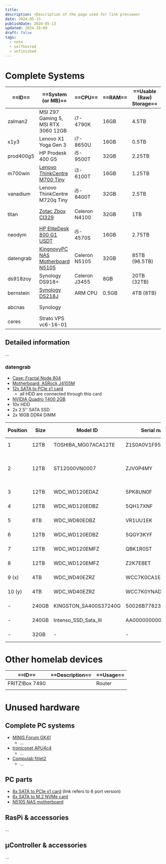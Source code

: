 ```yaml
---
title: 
description: <Description of the page used for link previews>
date: 2024-05-13
publishDate: 2024-05-13
updated: 2024-10-09
draft: false
tags:
  - note
  - selfhosted
  - unfinished
---
```

 
# Complete Systems

| ==ID==    | ==System (or MB)==                                                               | ==CPU==       | ==RAM== | ==Usable (Raw) Storage== | ==Usage==       |
| --------- | -------------------------------------------------------------------------------- | ------------- | ------- | ------------------------ | --------------- |
| zalman2   | MSI Z97 Gaming 5, MSI RTX 3060 12GB                                              | i7-4790K      | 16GB    | 4.5TB                    | gaming PC       |
| x1y3      | Lenovo X1 Yoga Gen 3                                                             | i7-8650U      | 16GB    | 0.5TB                    | Laptop          |
| prod400g5 | HP Prodesk 400 G5                                                                | i5-9500T      | 32GB    | 2.25TB                   | substitute PC   |
| m700win   | [Lenovo ThinkCentre M700 Tiny](https://www.ebay.de/itm/235488488122)             | i3-6100T      | 16GB    | 1.25TB                   | PC at home      |
| vanadium  | Lenovo ThinkCentre M720q Tiny                                                    | i5-8400T      | 32GB    | 2.5TB                    | PVE (test)      |
| titan     | [Zotac Zbox CI329](https://www.amazon.de/gp/product/B07H569HM2/)                 | Celeron N4100 | 32GB    | 1TB                      | PVE (always-on) |
| neodym    | [HP EliteDesk 800 G1 USDT](https://www.amazon.de/gp/product/B07F1S9GXS/)         | i5-4570S      | 16GB    | 2.75TB                   | PVE (offsite)   |
| datengrab | [KingnovyPC NAS Motherboard N5105](https://www.amazon.de/gp/product/B0BYVMNMR9/) | Celeron N5105 | 32GB    | 85TB (96.5TB)            | unraid          |
| ds918zoy  | Synology DS918+                                                                  | Celeron J3455 | 8GB     | 20TB (32TB)              | NAS (private)   |
| bernstein | [Synology DS218J](https://www.amazon.de/gp/product/B076S8NSCD/)                  | ARM CPU       | 0.5GB   | 4TB (8TB)                | NAS (backup)    |
| abcnas    | Synology                                                                         |               |         |                          | NAS (business)  |
| ceres     | Strato VPS vc6-16-01                                                             |               |         |                          | VPS             |

## Detailed information

...

### datengrab

- [Case: Fractal Node 804](https://www.fractal-design.com/de/products/cases/node/node-804/black/)
- [Motherboard: ASRock J4105M](https://www.asrock.com/mb/Intel/J4105M/index.asp)
- [12x SATA to PCIe x1 card](https://www.amazon.de/gp/product/B0BNF3XD96/)
	- all HDD are connected through this card
- [NVIDIA Quadro T400 2GB](https://www.amazon.de/gp/product/B0988WSB5V/)
- 10x HDD
- 2x 2.5'' SATA SSD
- 2x 16GB DDR4 DIMM

| Position | Size  | Model ID              | Serial number        | Unraid ID    | SATA cable | Manufacturer, Model                                                  | Comment                                                                                                                                                                |
| -------- | ----- | --------------------- | -------------------- | ------------ | ---------- | -------------------------------------------------------------------- | ---------------------------------------------------------------------------------------------------------------------------------------------------------------------- |
| 1        | 12TB  | TOSHIBA_MG07ACA12TE   | Z1S0A0V1F95G         | Disk 3, sdf  | P1         | Toshiba                                                              |                                                                                                                                                                        |
| 2        | 12TB  | ST12000VN0007         | ZJV0P4MY             | Disk 4, sdi  | P2         | [Seagate IronWolf receritfied](https://www.amazon.de/dp/B084WLXWXD/) | only 2 screws, [insurance until 2028-09-26](https://www.amazon.de/gp/your-account/order-details/ref=ppx_yo_dt_b_order_details_o01?ie=UTF8&orderID=028-1706085-5276362) |
| 3        | 12TB  | WDC_WD120EDAZ         | 5PK8UN0F             | Disk 6, sdg  | P3         | Western Digital                                                      |                                                                                                                                                                        |
| 4        | 12TB  | WDC_WD120EDBZ         | 5QH17XNF             | Disk 7, sdk  | P4         | Western Digital                                                      |                                                                                                                                                                        |
| 5        | 8TB   | WDC_WD80EDBZ          | VR1UU1EK             | Disk 9, sdh  | blue       | Western Digital                                                      |                                                                                                                                                                        |
| 6        | 12TB  | WDC_WD120EDBZ         | 5QGY3KYF             | Disk 8, sdj  | red        | Western Digital                                                      |                                                                                                                                                                        |
| 7        | 12TB  | WDC_WD120EMFZ         | QBK1R0ST             | Disk 5, sdm  | yellow     | Western Digital                                                      | only 2 screws                                                                                                                                                          |
| 8        | 12TB  | WDC_WD120EMFZ         | Z2K7EBET             | Parity, sdl  | white      | Western Digital                                                      | only 2 screws                                                                                                                                                          |
| 9 (x)    | 4TB   | WDC_WD40EZRZ          | WCC7K0CA1EJ6         | Disk 2, sde  | black      | Western Digital                                                      | 'WD_Charlie'                                                                                                                                                           |
| 10 (y)   | 4TB   | WDC_WD40EZRZ          | WCC7K0YNADYX         | Disk 1, sdd  | black      | Western Digital                                                      | 'WD_Bravo'                                                                                                                                                             |
| -        | 240GB | KINGSTON_SA400S37240G | 50026B778237DDA0     | Cache, sdb   | black      | [Kingston A400](https://www.amazon.de/gp/product/B01N5IB20Q/)        | SATA-SSD                                                                                                                                                               |
| -        | 240GB | Intenso_SSD_Sata_III  | AA000000000000057135 | Cache 2, sdc | black      | [Intenso](https://www.amazon.de/gp/product/B01D3ACIR6/)              | SATA-SSD                                                                                                                                                               |
| -        | 32GB  | -                     | -                    | Boot, sda    | -          | [SanDisk Cruzer Blade](https://www.amazon.de/gp/product/B005FYNT3G/) | Boot USB                                                                                                                                                               |

# Other homelab devices

| ==ID==         | ==Description== | ==Usage== |
| -------------- | --------------- | --------- |
| FRITZ!Box 7490 |                 | Router    |
|                |                 |           |

# Unused hardware

## Complete PC systems

- [MINIS Forum GK41](https://www.amazon.de/gp/product/B089CSVKV8/)
	- ...
- [troniconet APU4c4](https://www.pcengines.ch/apu4c4.htm)
	- ...
- [Compulab fitlet2](https://fit-iot.com/web/products/fitlet2/)
	- ...

## PC parts

- [8x SATA to PCIe x1 card](https://www.amazon.de/gp/product/B07Z89J2M5/) (link refers to 6 port version)
- [6x SATA to M.2 NVMe card](https://www.amazon.de/gp/product/B0BWYXLNFT/)
- [N5105 NAS motherboard](https://www.amazon.de/gp/product/B0BYVMNMR9/)

## RasPi & accessories

...

## µController & accessories

...